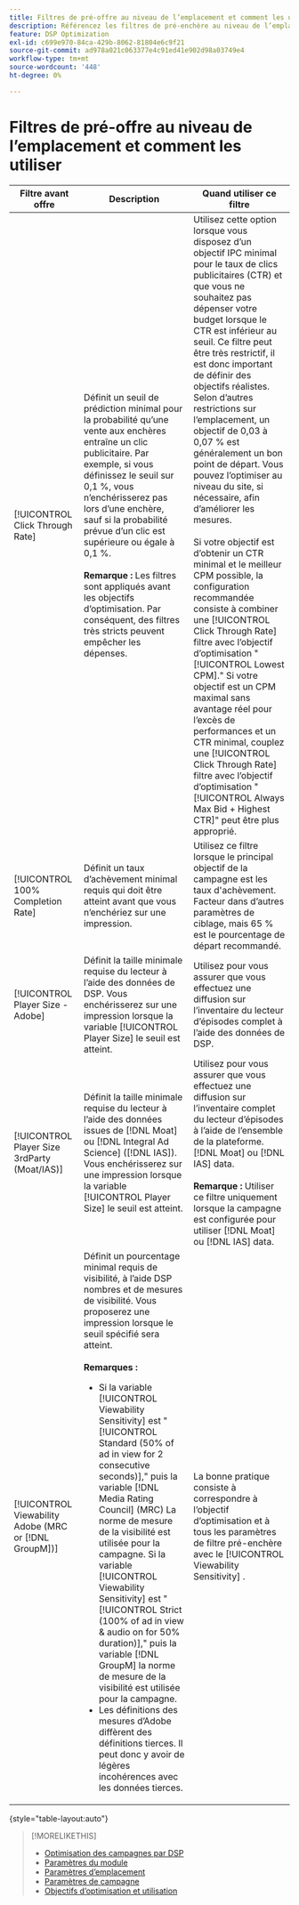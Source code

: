 ```yaml
---
title: Filtres de pré-offre au niveau de l’emplacement et comment les utiliser
description: Référencez les filtres de pré-enchère au niveau de l’emplacement disponibles et découvrez comment les utiliser.
feature: DSP Optimization
exl-id: c699e970-84ca-429b-8062-81804e6c9f21
source-git-commit: ad978a021c063377e4c91ed41e902d98a03749e4
workflow-type: tm+mt
source-wordcount: '448'
ht-degree: 0%

---
```


# Filtres de pré-offre au niveau de l’emplacement et comment les utiliser

| Filtre avant offre | Description | Quand utiliser ce filtre |
| ---------------| ----------- | ---------------------- |
| [!UICONTROL Click Through Rate] | Définit un seuil de prédiction minimal pour la probabilité qu’une vente aux enchères entraîne un clic publicitaire. Par exemple, si vous définissez le seuil sur 0,1 %, vous n’enchérisserez pas lors d’une enchère, sauf si la probabilité prévue d’un clic est supérieure ou égale à 0,1 %.<br><br><b>Remarque :</b> Les filtres sont appliqués avant les objectifs d’optimisation. Par conséquent, des filtres très stricts peuvent empêcher les dépenses. | Utilisez cette option lorsque vous disposez d’un objectif IPC minimal pour le taux de clics publicitaires (CTR) et que vous ne souhaitez pas dépenser votre budget lorsque le CTR est inférieur au seuil. Ce filtre peut être très restrictif, il est donc important de définir des objectifs réalistes. Selon d’autres restrictions sur l’emplacement, un objectif de 0,03 à 0,07 % est généralement un bon point de départ. Vous pouvez l’optimiser au niveau du site, si nécessaire, afin d’améliorer les mesures.<br><br>Si votre objectif est d’obtenir un CTR minimal et le meilleur CPM possible, la configuration recommandée consiste à combiner une [!UICONTROL Click Through Rate] filtre avec l’objectif d’optimisation &quot;[!UICONTROL Lowest CPM].&quot; Si votre objectif est un CPM maximal sans avantage réel pour l’excès de performances et un CTR minimal, couplez une [!UICONTROL Click Through Rate] filtre avec l’objectif d’optimisation &quot;[!UICONTROL Always Max Bid + Highest CTR]&quot; peut être plus approprié. |
| [!UICONTROL 100% Completion Rate] | Définit un taux d’achèvement minimal requis qui doit être atteint avant que vous n’enchériez sur une impression. | Utilisez ce filtre lorsque le principal objectif de la campagne est les taux d&#39;achèvement. Facteur dans d’autres paramètres de ciblage, mais 65 % est le pourcentage de départ recommandé. |
| [!UICONTROL Player Size - Adobe] | Définit la taille minimale requise du lecteur à l’aide des données de DSP. Vous enchérisserez sur une impression lorsque la variable [!UICONTROL Player Size] le seuil est atteint. | Utilisez pour vous assurer que vous effectuez une diffusion sur l’inventaire du lecteur d’épisodes complet à l’aide des données de DSP. |
| [!UICONTROL Player Size 3rdParty (Moat/IAS)] | Définit la taille minimale requise du lecteur à l’aide des données issues de [!DNL Moat] ou [!DNL Integral Ad Science] ([!DNL IAS]). Vous enchérisserez sur une impression lorsque la variable [!UICONTROL Player Size] le seuil est atteint. | Utilisez pour vous assurer que vous effectuez une diffusion sur l’inventaire complet du lecteur d’épisodes à l’aide de l’ensemble de la plateforme. [!DNL Moat] ou [!DNL IAS] data.<br><br><b>Remarque :</b> Utiliser ce filtre uniquement lorsque la campagne est configurée pour utiliser [!DNL Moat] ou [!DNL IAS] data. |
| [!UICONTROL Viewability Adobe (MRC or [!DNL GroupM])] | Définit un pourcentage minimal requis de visibilité, à l’aide DSP nombres et de mesures de visibilité. Vous proposerez une impression lorsque le seuil spécifié sera atteint.<br><br><b>Remarques :</b><ul><li>Si la variable [!UICONTROL Viewability Sensitivity] est &quot;[!UICONTROL Standard (50% of ad in view for 2 consecutive seconds)],&quot; puis la variable [!DNL Media Rating Council] (MRC) La norme de mesure de la visibilité est utilisée pour la campagne. Si la variable [!UICONTROL Viewability Sensitivity] est &quot;[!UICONTROL Strict (100% of ad in view & audio on for 50% duration)],&quot; puis la variable [!DNL GroupM] la norme de mesure de la visibilité est utilisée pour la campagne.</li><li>Les définitions des mesures d’Adobe diffèrent des définitions tierces. Il peut donc y avoir de légères incohérences avec les données tierces.</li></ul> | La bonne pratique consiste à correspondre à l’objectif d’optimisation et à tous les paramètres de filtre pré-enchère avec le [!UICONTROL Viewability Sensitivity] . |

{style=&quot;table-layout:auto&quot;}

>[!MORELIKETHIS]
>
>* [Optimisation des campagnes par DSP](optimization-how-dsp-optimizes-campaigns.md)
>* [Paramètres du module](/help/dsp/campaign-management/packages/package-settings.md)
>* [Paramètres d’emplacement](/help/dsp/campaign-management/placements/placement-settings.md)
>* [Paramètres de campagne](/help/dsp/campaign-management/campaigns/campaign-settings.md)
>* [Objectifs d’optimisation et utilisation](optimization-goals.md)


